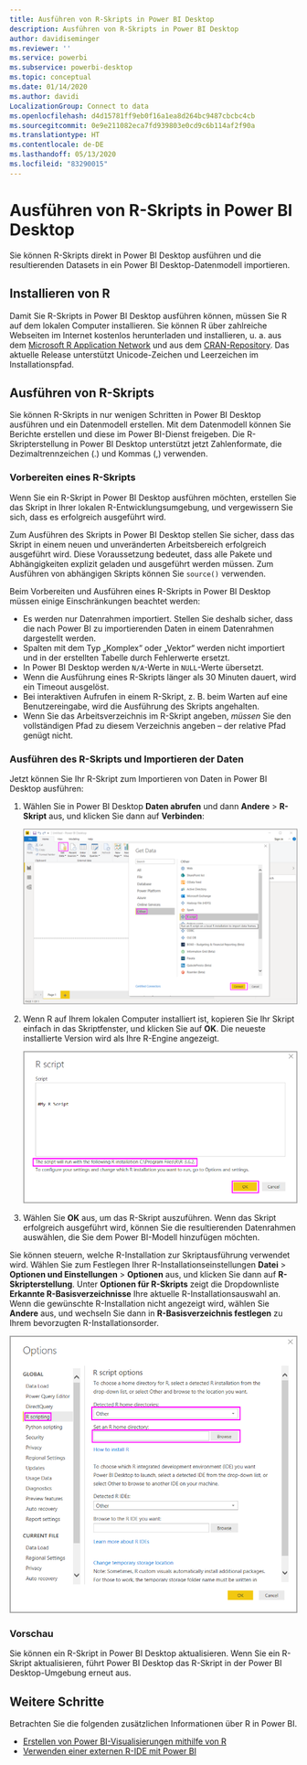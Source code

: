 ```yaml
---
title: Ausführen von R-Skripts in Power BI Desktop
description: Ausführen von R-Skripts in Power BI Desktop
author: davidiseminger
ms.reviewer: ''
ms.service: powerbi
ms.subservice: powerbi-desktop
ms.topic: conceptual
ms.date: 01/14/2020
ms.author: davidi
LocalizationGroup: Connect to data
ms.openlocfilehash: d4d15781ff9eb0f16a1ea8d264bc9487cbcbc4cb
ms.sourcegitcommit: 0e9e211082eca7fd939803e0cd9c6b114af2f90a
ms.translationtype: HT
ms.contentlocale: de-DE
ms.lasthandoff: 05/13/2020
ms.locfileid: "83290015"
---
```

# <a name="run-r-scripts-in-power-bi-desktop"></a>Ausführen von R-Skripts in Power BI Desktop

Sie können R-Skripts direkt in Power BI Desktop ausführen und die resultierenden Datasets in ein Power BI Desktop-Datenmodell importieren.

## <a name="install-r"></a>Installieren von R

Damit Sie R-Skripts in Power BI Desktop ausführen können, müssen Sie R auf dem lokalen Computer installieren. Sie können R über zahlreiche Webseiten im Internet kostenlos herunterladen und installieren, u. a. aus dem [Microsoft R Application Network](https://mran.revolutionanalytics.com/download/) und aus dem [CRAN-Repository](https://cran.r-project.org/bin/windows/base/). Das aktuelle Release unterstützt Unicode-Zeichen und Leerzeichen im Installationspfad.

## <a name="run-r-scripts"></a>Ausführen von R-Skripts

Sie können R-Skripts in nur wenigen Schritten in Power BI Desktop ausführen und ein Datenmodell erstellen. Mit dem Datenmodell können Sie Berichte erstellen und diese im Power BI-Dienst freigeben. Die R-Skripterstellung in Power BI Desktop unterstützt jetzt Zahlenformate, die Dezimaltrennzeichen (.) und Kommas (,) verwenden.

### <a name="prepare-an-r-script"></a>Vorbereiten eines R-Skripts

Wenn Sie ein R-Skript in Power BI Desktop ausführen möchten, erstellen Sie das Skript in Ihrer lokalen R-Entwicklungsumgebung, und vergewissern Sie sich, dass es erfolgreich ausgeführt wird.

Zum Ausführen des Skripts in Power BI Desktop stellen Sie sicher, dass das Skript in einem neuen und unveränderten Arbeitsbereich erfolgreich ausgeführt wird. Diese Voraussetzung bedeutet, dass alle Pakete und Abhängigkeiten explizit geladen und ausgeführt werden müssen. Zum Ausführen von abhängigen Skripts können Sie `source()` verwenden.

Beim Vorbereiten und Ausführen eines R-Skripts in Power BI Desktop müssen einige Einschränkungen beachtet werden:

* Es werden nur Datenrahmen importiert. Stellen Sie deshalb sicher, dass die nach Power BI zu importierenden Daten in einem Datenrahmen dargestellt werden.
* Spalten mit dem Typ „Komplex“ oder „Vektor“ werden nicht importiert und in der erstellten Tabelle durch Fehlerwerte ersetzt.
* In Power BI Desktop werden `N/A`-Werte in `NULL`-Werte übersetzt.
* Wenn die Ausführung eines R-Skripts länger als 30 Minuten dauert, wird ein Timeout ausgelöst.
* Bei interaktiven Aufrufen in einem R-Skript, z. B. beim Warten auf eine Benutzereingabe, wird die Ausführung des Skripts angehalten.
* Wenn Sie das Arbeitsverzeichnis im R-Skript angeben, *müssen* Sie den vollständigen Pfad zu diesem Verzeichnis angeben – der relative Pfad genügt nicht.

### <a name="run-your-r-script-and-import-data"></a>Ausführen des R-Skripts und Importieren der Daten

Jetzt können Sie Ihr R-Skript zum Importieren von Daten in Power BI Desktop ausführen:

1. Wählen Sie in Power BI Desktop **Daten abrufen** und dann **Andere** > **R-Skript** aus, und klicken Sie dann auf **Verbinden**:

    ![Verbindung mit R-Skript, Kategorie „Andere“, Dialogfeld „Daten abrufen“, Power BI Desktop](media/desktop-r-scripts/r-scripts-1.png)

2. Wenn R auf Ihrem lokalen Computer installiert ist, kopieren Sie Ihr Skript einfach in das Skriptfenster, und klicken Sie auf **OK**. Die neueste installierte Version wird als Ihre R-Engine angezeigt.

    ![Dialogfeld „R-Skript“, Power BI Desktop](media/desktop-r-scripts/r-scripts-2.png)

3. Wählen Sie **OK** aus, um das R-Skript auszuführen. Wenn das Skript erfolgreich ausgeführt wird, können Sie die resultierenden Datenrahmen auswählen, die Sie dem Power BI-Modell hinzufügen möchten.

Sie können steuern, welche R-Installation zur Skriptausführung verwendet wird. Wählen Sie zum Festlegen Ihrer R-Installationseinstellungen **Datei** > **Optionen und Einstellungen** > **Optionen** aus, und klicken Sie dann auf **R-Skripterstellung**. Unter **Optionen für R-Skripts** zeigt die Dropdownliste **Erkannte R-Basisverzeichnisse** Ihre aktuelle R-Installationsauswahl an. Wenn die gewünschte R-Installation nicht angezeigt wird, wählen Sie **Andere** aus, und wechseln Sie dann in **R-Basisverzeichnis festlegen** zu Ihrem bevorzugten R-Installationsorder.

![Optionen für R-Skripts, Dialogfeld „Optionen“, Power BI Desktop](media/desktop-r-scripts/r-scripts-4.png)

### <a name="refresh"></a>Vorschau

Sie können ein R-Skript in Power BI Desktop aktualisieren. Wenn Sie ein R-Skript aktualisieren, führt Power BI Desktop das R-Skript in der Power BI Desktop-Umgebung erneut aus.

## <a name="next-steps"></a>Weitere Schritte

Betrachten Sie die folgenden zusätzlichen Informationen über R in Power BI.

* [Erstellen von Power BI-Visualisierungen mithilfe von R](../create-reports/desktop-r-visuals.md)
* [Verwenden einer externen R-IDE mit Power BI](desktop-r-ide.md)
